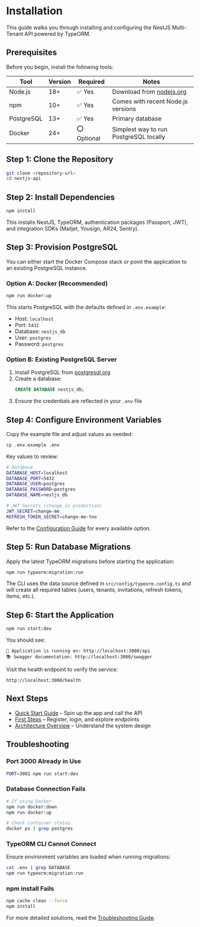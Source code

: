 # Installation

This guide walks you through installing and configuring the NestJS Multi-Tenant API powered by TypeORM.

## Prerequisites

Before you begin, install the following tools:

| Tool | Version | Required | Notes |
|------|---------|----------|-------|
| Node.js | 18+ | ✅ Yes | Download from [nodejs.org](https://nodejs.org) |
| npm | 10+ | ✅ Yes | Comes with recent Node.js versions |
| PostgreSQL | 13+ | ✅ Yes | Primary database |
| Docker | 24+ | ⭕ Optional | Simplest way to run PostgreSQL locally |

## Step 1: Clone the Repository

```bash
git clone <repository-url>
cd nestjs-api
```

## Step 2: Install Dependencies

```bash
npm install
```

This installs NestJS, TypeORM, authentication packages (Passport, JWT), and integration SDKs (Mailjet, Yousign, AR24, Sentry).

## Step 3: Provision PostgreSQL

You can either start the Docker Compose stack or point the application to an existing PostgreSQL instance.

### Option A: Docker (Recommended)

```bash
npm run docker:up
```

This starts PostgreSQL with the defaults defined in `.env.example`:
- Host: `localhost`
- Port: `5432`
- Database: `nestjs_db`
- User: `postgres`
- Password: `postgres`

### Option B: Existing PostgreSQL Server

1. Install PostgreSQL from [postgresql.org](https://www.postgresql.org/download/)
2. Create a database:
   ```sql
   CREATE DATABASE nestjs_db;
   ```
3. Ensure the credentials are reflected in your `.env` file

## Step 4: Configure Environment Variables

Copy the example file and adjust values as needed:

```bash
cp .env.example .env
```

Key values to review:

```bash
# Database
DATABASE_HOST=localhost
DATABASE_PORT=5432
DATABASE_USER=postgres
DATABASE_PASSWORD=postgres
DATABASE_NAME=nestjs_db

# JWT Secrets (change in production)
JWT_SECRET=change-me
REFRESH_TOKEN_SECRET=change-me-too
```

Refer to the [Configuration Guide](./configuration.md) for every available option.

## Step 5: Run Database Migrations

Apply the latest TypeORM migrations before starting the application:

```bash
npm run typeorm:migration:run
```

The CLI uses the data source defined in `src/config/typeorm.config.ts` and will create all required tables (users, tenants, invitations, refresh tokens, items, etc.).

## Step 6: Start the Application

```bash
npm run start:dev
```

You should see:

```
🚀 Application is running on: http://localhost:3000/api
📚 Swagger documentation: http://localhost:3000/swagger
```

Visit the health endpoint to verify the service:

```
http://localhost:3000/health
```

## Next Steps

- [Quick Start Guide](./quick-start.md) – Spin up the app and call the API
- [First Steps](./first-steps.md) – Register, login, and explore endpoints
- [Architecture Overview](../architecture/overview.md) – Understand the system design

## Troubleshooting

### Port 3000 Already in Use

```bash
PORT=3001 npm run start:dev
```

### Database Connection Fails

```bash
# If using Docker
npm run docker:down
npm run docker:up

# Check container status
docker ps | grep postgres
```

### TypeORM CLI Cannot Connect

Ensure environment variables are loaded when running migrations:

```bash
cat .env | grep DATABASE
npm run typeorm:migration:run
```

### npm install Fails

```bash
npm cache clean --force
npm install
```

For more detailed solutions, read the [Troubleshooting Guide](../troubleshooting.md).
